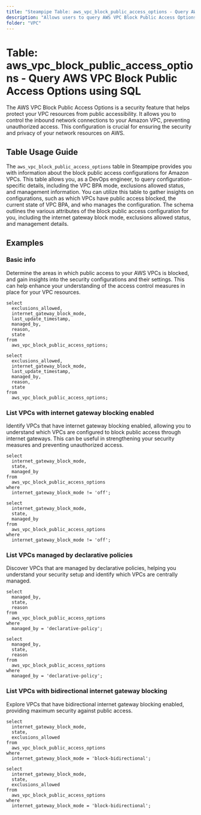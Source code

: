 ```yaml
---
title: "Steampipe Table: aws_vpc_block_public_access_options - Query AWS VPC Block Public Access Options using SQL"
description: "Allows users to query AWS VPC Block Public Access Options to retrieve details about the block public access configurations for VPCs."
folder: "VPC"
---
```


# Table: aws_vpc_block_public_access_options - Query AWS VPC Block Public Access Options using SQL

The AWS VPC Block Public Access Options is a security feature that helps protect your VPC resources from public accessibility. It allows you to control the inbound network connections to your Amazon VPC, preventing unauthorized access. This configuration is crucial for ensuring the security and privacy of your network resources on AWS.

## Table Usage Guide

The `aws_vpc_block_public_access_options` table in Steampipe provides you with information about the block public access configurations for Amazon VPCs. This table allows you, as a DevOps engineer, to query configuration-specific details, including the VPC BPA mode, exclusions allowed status, and management information. You can utilize this table to gather insights on configurations, such as which VPCs have public access blocked, the current state of VPC BPA, and who manages the configuration. The schema outlines the various attributes of the block public access configuration for you, including the internet gateway block mode, exclusions allowed status, and management details.

## Examples
### Basic info
Determine the areas in which public access to your AWS VPCs is blocked, and gain insights into the security configurations and their settings. This can help enhance your understanding of the access control measures in place for your VPC resources.

```sql+postgres
select
  exclusions_allowed,
  internet_gateway_block_mode,
  last_update_timestamp,
  managed_by,
  reason,
  state
from
  aws_vpc_block_public_access_options;
```

```sql+sqlite
select
  exclusions_allowed,
  internet_gateway_block_mode,
  last_update_timestamp,
  managed_by,
  reason,
  state
from
  aws_vpc_block_public_access_options;
```

### List VPCs with internet gateway blocking enabled
Identify VPCs that have internet gateway blocking enabled, allowing you to understand which VPCs are configured to block public access through internet gateways. This can be useful in strengthening your security measures and preventing unauthorized access.

```sql+postgres
select
  internet_gateway_block_mode,
  state,
  managed_by
from
  aws_vpc_block_public_access_options
where
  internet_gateway_block_mode != 'off';
```

```sql+sqlite
select
  internet_gateway_block_mode,
  state,
  managed_by
from
  aws_vpc_block_public_access_options
where
  internet_gateway_block_mode != 'off';
```

### List VPCs managed by declarative policies
Discover VPCs that are managed by declarative policies, helping you understand your security setup and identify which VPCs are centrally managed.

```sql+postgres
select
  managed_by,
  state,
  reason
from
  aws_vpc_block_public_access_options
where
  managed_by = 'declarative-policy';
```

```sql+sqlite
select
  managed_by,
  state,
  reason
from
  aws_vpc_block_public_access_options
where
  managed_by = 'declarative-policy';
```

### List VPCs with bidirectional internet gateway blocking
Explore VPCs that have bidirectional internet gateway blocking enabled, providing maximum security against public access.

```sql+postgres
select
  internet_gateway_block_mode,
  state,
  exclusions_allowed
from
  aws_vpc_block_public_access_options
where
  internet_gateway_block_mode = 'block-bidirectional';
```

```sql+sqlite
select
  internet_gateway_block_mode,
  state,
  exclusions_allowed
from
  aws_vpc_block_public_access_options
where
  internet_gateway_block_mode = 'block-bidirectional';
```
